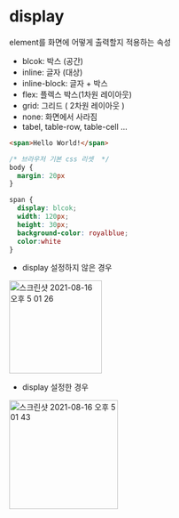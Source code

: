 # display

element를 화면에 어떻게 출력할지 적용하는 속성

- blcok: 박스 (공간)
- inline: 글자 (대상)
- inline-block: 글자 + 박스
- flex: 플렉스 박스(1차원 레이아웃)
- grid: 그리드 ( 2차원 레이아웃 )
- none: 화면에서 사라짐
- tabel, table-row, table-cell ...

```html
<span>Hello World!</span>
```

```css
/* 브라우저 기본 css 리셋  */
body {
  margin: 20px
}

span {
  display: blcok;
  width: 120px;
  height: 30px;
  background-color: royalblue;
  color:white
}
```

- display 설정하지 않은 경우
<img width="167" alt="스크린샷 2021-08-16 오후 5 01 26" src="https://user-images.githubusercontent.com/54147313/129531286-91e05848-9398-40c2-894c-938eaa2e8a87.png">


- display 설정한 경우
<img width="196" alt="스크린샷 2021-08-16 오후 5 01 43" src="https://user-images.githubusercontent.com/54147313/129531295-6f95ceb7-464e-48fc-9387-41c092bcb096.png">
